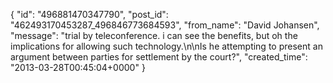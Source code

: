  {
   "id": "496881470347790",
   "post_id": "462493170453287_496846773684593",
   "from_name": "David Johansen",
   "message": "trial by teleconference. i can see the benefits, but oh the implications for allowing such technology.\n\nIs he attempting to present an argument between parties for settlement by the court?",
   "created_time": "2013-03-28T00:45:04+0000"
 }
